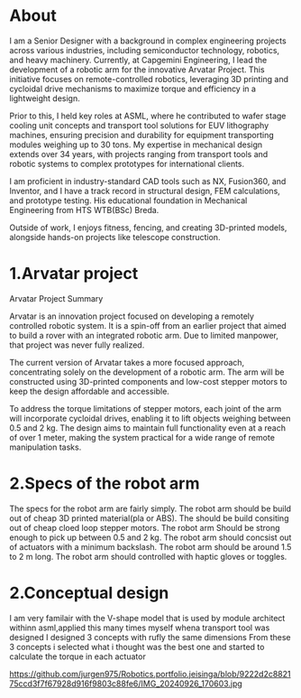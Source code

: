 # About

I am a Senior Designer with a background in complex engineering projects across various industries, including semiconductor technology, robotics, and heavy machinery. Currently, at Capgemini Engineering, I lead the development of a robotic arm for the innovative Arvatar Project. This initiative focuses on remote-controlled robotics, leveraging 3D printing and cycloidal drive mechanisms to maximize torque and efficiency in a lightweight design.

 Prior to this, I held key roles at ASML, where he contributed to wafer stage cooling unit concepts and transport tool solutions for EUV lithography machines, ensuring precision and durability for equipment transporting modules weighing up to 30 tons. My expertise in mechanical design extends over 34 years, with projects ranging from transport tools and robotic systems to complex prototypes for international clients.

 I am proficient in industry-standard CAD tools such as NX, Fusion360, and Inventor, and I have a track record in structural design, FEM calculations, and prototype testing. His educational foundation in Mechanical Engineering from HTS WTB(BSc) Breda.

Outside of work, I enjoys fitness, fencing, and creating 3D-printed models, alongside hands-on projects like telescope construction.


# 1.Arvatar project

Arvatar Project Summary

Arvatar is an innovation project focused on developing a remotely controlled robotic system. It is a spin-off from an earlier project that aimed to build a rover with an integrated robotic arm. Due to limited manpower, that project was never fully realized.

The current version of Arvatar takes a more focused approach, concentrating solely on the development of a robotic arm. The arm will be constructed using 3D-printed components and low-cost stepper motors to keep the design affordable and accessible.

To address the torque limitations of stepper motors, each joint of the arm will incorporate cycloidal drives, enabling it to lift objects weighing between 0.5 and 2 kg. The design aims to maintain full functionality even at a reach of over 1 meter, making the system practical for a wide range of remote manipulation tasks.

# 2.Specs of the robot arm

The specs for the robot arm are fairly simply.
The robot arm should be build out of cheap 3D printed material(pla or ABS).
The should be build consiting out of cheap cloed loop stepper motors.
The robot arm Should be strong enough to pick up between 0.5 and 2 kg.
The robot arm should concsist out of actuators with a minimum backslash.
The robot arm should be around 1.5 to 2 m long.
The robot arm should controlled with haptic gloves or toggles.

# 2.Conceptual design

I am very familair with the V-shape model that is used by module architect withinn asml,applied this many times myself whena transport tool was designed
I designed 3 concepts with rufly the same dimensions
From these 3 concepts i selected what i thought was the best one and started to calculate the torque in each actuator

https://github.com/jurgen975/Robotics.portfolio.jeisinga/blob/9222d2c882175ccd3f7f67928d916f9803c88fe6/IMG_20240926_170603.jpg









